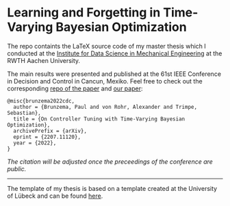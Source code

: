 # Learning and Forgetting in Time-Varying Bayesian Optimization

The repo containts the LaTeX source code of my master thesis which I conducted at the [Institute for Data Science in Mechanical Engineering](https://www.dsme.rwth-aachen.de/cms/~ibtrg/DSME/?lidx=1) at the RWTH Aachen University.

The main results were presented and published at the 61st IEEE Conference in Decision and Control in Cancun, Mexiko.
Feel free to check out the corresponding [repo of the paper](https://github.com/brunzema/uitvbo) and [our paper](https://arxiv.org/pdf/2207.11120.pdf):

```
@misc{brunzema2022cdc,
  author = {Brunzema, Paul and von Rohr, Alexander and Trimpe, Sebastian},
  title = {On Controller Tuning with Time-Varying Bayesian Optimization},
  archivePrefix = {arXiv},
  eprint = {2207.11120},
  year = {2022},
}
```
*The citation will be adjusted once the preceedings of the conference are public.*

---
The template of my thesis is based on a template created at the University of Lübeck and can be found [here](https://github.com/e-pet/thesis-template).
